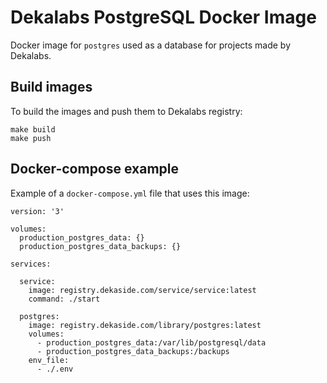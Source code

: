 # Dekalabs PostgreSQL Docker Image

Docker image for `postgres` used as a database for projects made by Dekalabs.

## Build images

To build the images and push them to Dekalabs registry:

    make build
    make push

## Docker-compose example

Example of a `docker-compose.yml` file that uses this image:

    version: '3'

    volumes:
      production_postgres_data: {}
      production_postgres_data_backups: {}

    services:

      service:
        image: registry.dekaside.com/service/service:latest
        command: ./start

      postgres:
        image: registry.dekaside.com/library/postgres:latest
        volumes:
          - production_postgres_data:/var/lib/postgresql/data
          - production_postgres_data_backups:/backups
        env_file:
          - ./.env
